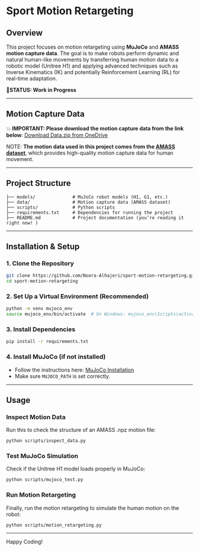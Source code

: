 # **Sport Motion Retargeting**  

## **Overview**  
This project focuses on motion retargeting using **MuJoCo** and **AMASS motion capture data**. The goal is to make robots perform dynamic and natural human-like movements by transferring human motion data to a robotic model (Unitree H1) and applying advanced techniques such as Inverse Kinematics (IK) and potentially Reinforcement Learning (RL) for real-time adaptation.  

🚧**STATUS: Work in Progress**

---
## Motion Capture Data
💥 **IMPORTANT: Please download the motion capture data from the link below**:
[Download Data.zip from OneDrive](https://mbzuaiac-my.sharepoint.com/:u:/g/personal/noora_alhajeri_mbzuai_ac_ae1/EThi8eRnjjJMv9jtxGnR5VwB27gOKf1keogjP0VDRkN9iA?e=iJF5h8)

NOTE: **The motion data used in this project comes from the [AMASS dataset](https://amass.is.tue.mpg.de/)**, which provides high-quality motion capture data for human movement.  

---

## **Project Structure**  
```
├── models/              # MuJoCo robot models (H1, G1, etc.)
├── data/                # Motion capture data (AMASS dataset)
├── scripts/             # Python scripts
├── requirements.txt     # Dependencies for running the project
├── README.md            # Project documentation (you’re reading it right now! )
```
---

## **Installation & Setup**  

### **1. Clone the Repository**  
```bash
git clone https://github.com/Noora-Alhajeri/sport-motion-retargeting.git
cd sport-motion-retargeting
```

### **2. Set Up a Virtual Environment (Recommended)**  
```bash
python -m venv mujoco_env
source mujoco_env/bin/activate  # On Windows: mujoco_env\Scripts\activate
```

### **3. Install Dependencies**  
```bash
pip install -r requirements.txt
```

### **4. Install MuJoCo (if not installed)**  
- Follow the instructions here: [MuJoCo Installation](https://mujoco.readthedocs.io/en/latest/)
- Make sure `MUJOCO_PATH` is set correctly.

---

## **Usage**  
### **Inspect Motion Data**  
Run this to check the structure of an AMASS .npz motion file:
```bash
python scripts/inspect_data.py
```

### **Test MuJoCo Simulation** 
Check if the Unitree H1 model loads properly in MuJoCo:
```bash
python scripts/mujoco_test.py
```

### **Run Motion Retargeting**  
Finally, run the motion retargeting to simulate the human motion on the robot:
```bash
python scripts/motion_retargeting.py
```
---

Happy Coding! 
